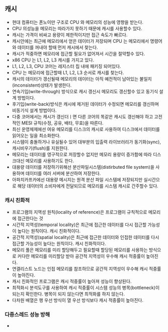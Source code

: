## 캐시

* 현대 컴퓨터는 폰노이만 구조로 CPU 와 메모리의 성능에 영향을 받는다.
* CPU 의성능을 메모리는 따라가지 못하기 때문에 캐시를 사용할수 있다.
* 캐시는 가격이 비싸고 용량이 제한적이지만 접근 속도가 빠르다.
* 캐시안에는 최근에 메모리에서 얻은 데이터가 저장되며 CPU 는 메모리에서 명령어와 데이터를 꺼내야 할때 먼저 캐시에서 찾는다.
* 캐시가 적중하면 메모리에 접근할 필요가 없어져서 시간을 절약할수 있다.
* x86 CPU 는 L1, L2, L3 캐시를 가지고 있다.
* L1, L2, L3, CPU 코어는 레지스터 칩 내에 패키징 되어있다.
* CPU 는 메모리에 접근할때 L1, L2, L3 순서로 캐시를 찾는다.
* 캐시의 데이터가 갱신될때 메모리의 데이터는 아직 예전적이 남아있는 불일치(inconsistent)상태가 발생한다.
* 연속기입(write-through) 방식으로 캐시 갱신시 메모리도 갱신할수 있고 동기식 설계 방법이다.
* 후기입(write-back)방식은 캐시에 제거된 데이터가 수정되면 메모리를 갱신하며 비동기식 설계 방법이다.
* 다중 코어에서는 캐시가 갱신더ㅣ면 다른 코어의 똑같은 캐시도 갱신해야 하고 고전적인 MESI 규칙(수정, 공유, 배타, 무효)을 따른다.
* 최신 운영체제에선 여유 메모리를 디스크의 캐시로 사용하여 디스크에서 데이터를 읽어오는 일을 최소화한다.
* 시스템이 충돌하거나 유실될수 있어 대부분의 입출력 라이브러리가 동기화(sync), 캐시비우기(flush)를 지원한다.
* 메모리는 데이터를 영구적으로 저장할수 없지만 메모리 용량이 증가함에 따라 디스크대신 메모리를 사용하기도 한다.
* 대용량 데이터를 저장하기위해선 분산파일시스템(distirbuted file system)을 사용하며 데이터를 여러 서버에 분산하여 저장한다.
* 아파치카프카에선 대용량 메시지는 원격 분산 파일 시스템에 저장되지만 실시간으로 해당 데이터의 소비자에게 전달되므로 메모리를 시스템 캐시로 간주할수 있다.

### 캐시 친화적

* 프로그램의 지역성 원칙(locality of reference)은 프로그램이 규칙적으로 메모리에 접근한다는 것
* 시간적 지역성(temporal locality)은 최근에 접근한 데이터를 다시 접근할 가능성이 높다는 원칙이다. 캐시 친화적이다.
* 공간적 지역성(spatial locality)은 최근에 접근한 데이터와 인접한 데이터를 다시 접근할 가능성이 높다는 원칙이다. 캐시 친화적이다.
* 메모리 풀은 메모리를 미리 할당해두고 필요할때 할당된 메모리를 사용하는 방식으로 커다란 메모리를 미리할당 받아 공간적 지역성이 우수해 캐시 적중률이 높아진다.
* 연결리스트 노드는 인접 메모리를 참조하므로 공간적 지역성이 우수해 캐시 적중률이 높아진다.
* 캐시 친화적인 프로그램은 캐시 적중률이 높아져 성능이 향상된다.
* 최적화시 분석도구를 사용하여 캐시 적중률이 시스템 성능의 병목(bottleneck)이 되는지 확인한다. 병목이 되지 않는다면 최적화를 하지 않는다.
* 다차원 배열은 행 우선 방식이 열 우선 방식보다 캐시 적중률이 높아진다.

### 다중스레드 성능 방해

* 